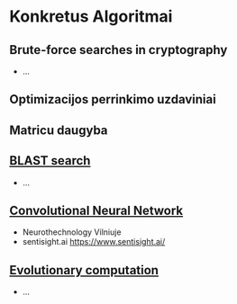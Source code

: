 # Konkretus Algoritmai

## Brute-force searches in cryptography

- ...

## Optimizacijos perrinkimo uzdaviniai

## Matricu daugyba

## [BLAST search](https://en.wikipedia.org/wiki/BLAST)

- ...

## [Convolutional Neural Network](https://en.wikipedia.org/wiki/Convolutional_neural_network)

- Neurothechnology Vilniuje
- sentisight.ai
https://www.sentisight.ai/

## [Evolutionary computation](https://en.wikipedia.org/wiki/Evolutionary_computation)

- ...